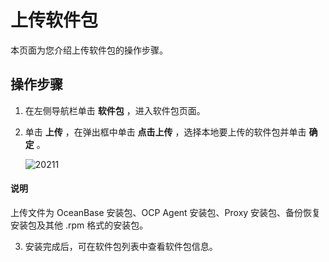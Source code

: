 上传软件包
==========================

本页面为您介绍上传软件包的操作步骤。

操作步骤
-------------------------

1. 在左侧导航栏单击 **软件包** ，进入软件包页面。

2. 单击 **上传** ，在弹出框中单击 **点击上传** ，选择本地要上传的软件包并单击 **确定** 。

   ![20211](https://help-static-aliyun-doc.aliyuncs.com/assets/img/zh-CN/2863960161/p213056.png)

  <main id="notice" type='explain'>
    <h4>说明</h4>
    <p>上传文件为 OceanBase 安装包、OCP Agent 安装包、Proxy 安装包、备份恢复安装包及其他 .rpm 格式的安装包。</p>
  </main>

3. 安装完成后，可在软件包列表中查看软件包信息。
